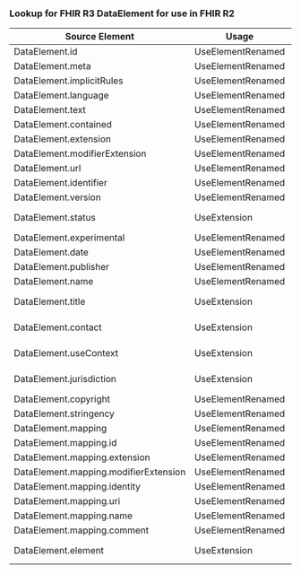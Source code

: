 ### Lookup for FHIR R3 DataElement for use in FHIR R2

| Source Element | Usage | Target |
| -------------- | ----- | ------ |
| DataElement.id | UseElementRenamed | DataElement.id |
| DataElement.meta | UseElementRenamed | DataElement.meta |
| DataElement.implicitRules | UseElementRenamed | DataElement.implicitRules |
| DataElement.language | UseElementRenamed | DataElement.language |
| DataElement.text | UseElementRenamed | DataElement.text |
| DataElement.contained | UseElementRenamed | DataElement.contained |
| DataElement.extension | UseElementRenamed | DataElement.extension |
| DataElement.modifierExtension | UseElementRenamed | DataElement.modifierExtension |
| DataElement.url | UseElementRenamed | DataElement.url |
| DataElement.identifier | UseElementRenamed | DataElement.identifier |
| DataElement.version | UseElementRenamed | DataElement.version |
| DataElement.status | UseExtension | http://hl7.org/fhir/3.0/StructureDefinition/extension-DataElement.status |
| DataElement.experimental | UseElementRenamed | DataElement.experimental |
| DataElement.date | UseElementRenamed | DataElement.date |
| DataElement.publisher | UseElementRenamed | DataElement.publisher |
| DataElement.name | UseElementRenamed | DataElement.name |
| DataElement.title | UseExtension | http://hl7.org/fhir/3.0/StructureDefinition/extension-DataElement.title |
| DataElement.contact | UseExtension | http://hl7.org/fhir/3.0/StructureDefinition/extension-DataElement.contact |
| DataElement.useContext | UseExtension | http://hl7.org/fhir/3.0/StructureDefinition/extension-DataElement.useContext |
| DataElement.jurisdiction | UseExtension | http://hl7.org/fhir/3.0/StructureDefinition/extension-DataElement.jurisdiction |
| DataElement.copyright | UseElementRenamed | DataElement.copyright |
| DataElement.stringency | UseElementRenamed | DataElement.stringency |
| DataElement.mapping | UseElementRenamed | DataElement.mapping |
| DataElement.mapping.id | UseElementRenamed | DataElement.mapping.id |
| DataElement.mapping.extension | UseElementRenamed | DataElement.mapping.extension |
| DataElement.mapping.modifierExtension | UseElementRenamed | DataElement.mapping.modifierExtension |
| DataElement.mapping.identity | UseElementRenamed | DataElement.mapping.identity |
| DataElement.mapping.uri | UseElementRenamed | DataElement.mapping.uri |
| DataElement.mapping.name | UseElementRenamed | DataElement.mapping.name |
| DataElement.mapping.comment | UseElementRenamed | DataElement.mapping.comments |
| DataElement.element | UseExtension | http://hl7.org/fhir/3.0/StructureDefinition/extension-DataElement.element |
